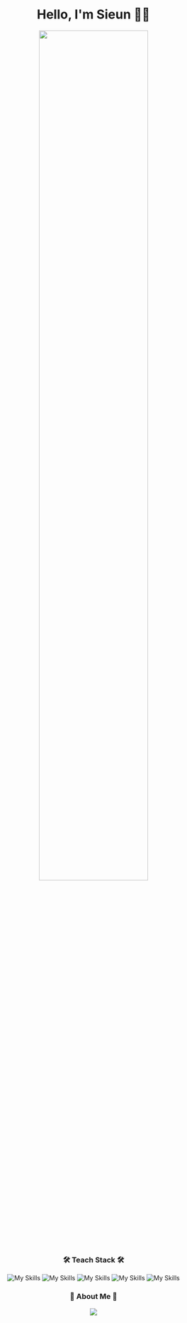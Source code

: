 <div align="center">
  <h1>Hello, I'm Sieun 👋🏻</h1>
  
  <img src="https://user-images.githubusercontent.com/97720335/230727194-8763a930-fd0d-4360-8bc2-4ac7023706dc.jpg" width=70% />
            
  <h3> 🛠️ Teach Stack 🛠️ </h3>
  
  ![My Skills](https://skillicons.dev/icons?i=js)
  ![My Skills](https://skillicons.dev/icons?i=ts)
  ![My Skills](https://skillicons.dev/icons?i=react)
  ![My Skills](https://skillicons.dev/icons?i=nodejs)
  ![My Skills](https://skillicons.dev/icons?i=aws)

  
<!--   <img src="https://img.shields.io/badge/JavaScript-F7DF1E?style=flat-square&logo=JavaScript&logoColor=FFFFFF"/>
  <img src="https://img.shields.io/badge/TypeScript-3178C6?style=flat-square&logo=TypeScript&logoColor=FFFFFF"/>
  <img src="https://img.shields.io/badge/React-61DAFB?style=flat-square&logo=React&logoColor=FFFFFF"/>
  <img src="https://img.shields.io/badge/NodeJS-339933?style=flat-square&logo=Node.js&logoColor=FFFFFF"/>
  <img src="https://img.shields.io/badge/aws-232F3E?style=flat-square&logo=AmazonAws&logoColor=FFFFFF"/> -->
  
  
  <h3> 🧸 About Me 🧸 </h3>

  <a href="https://sinetlsl.github.io/">
    <img src="https://img.shields.io/badge/Tech Blog-88A81D?style=for-the-badge&logo=git&logoColor=FFFFFF"/>
  </a>
  <br><br>

</div>
